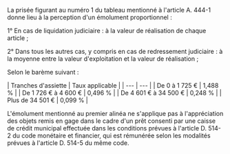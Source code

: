 La prisée figurant au numéro 1 du tableau mentionné à l'article A. 444-1 donne lieu à la perception d'un émolument proportionnel :


1° En cas de liquidation judiciaire : à la valeur de réalisation de chaque article ;


2° Dans tous les autres cas, y compris en cas de redressement judiciaire : à la moyenne entre la valeur d'exploitation et la valeur de réalisation ;


Selon le barème suivant :


  



| 
Tranches d'assiette | 
Taux applicable |
| --- | --- |
| 
De 0 à 1 725 € | 
1,488 % |
| 
De 1 726 € à 4 600 € | 
0,496 % |
| 
De 4 601 € à 34 500 € | 
0,248 % |
| 
Plus de 34 501 € | 
0,099 % |


L'émolument mentionné au premier alinéa ne s'applique pas à l'appréciation des objets remis en gage dans le cadre d'un prêt consenti par une caisse de crédit municipal effectuée dans les conditions prévues à l'article D. 514-2 du code monétaire et financier, qui est rémunérée selon les modalités prévues à l'article D. 514-5 du même code.

